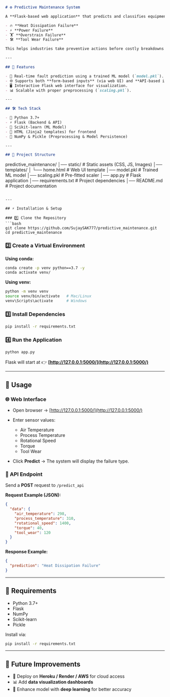 ```markdown
# ⚙️ Predictive Maintenance System

A **Flask-based web application** that predicts and classifies equipment failures in industrial systems using a trained machine learning model. The system leverages real-time sensor data inputs to detect faults like:

- 🔥 **Heat Dissipation Failure**
- ⚡ **Power Failure**
- 🏋️ **Overstrain Failure**
- 🛠️ **Tool Wear Failure**

This helps industries take preventive actions before costly breakdowns occur.

---

## 🚀 Features

- 🔮 Real-time fault prediction using a trained ML model (`model.pkl`).
- 🌐 Supports both **form-based inputs** (via web UI) and **API-based inputs** (`/predict_api`).
- 🖥️ Interactive Flask web interface for visualization.
- 📊 Scalable with proper preprocessing (`scaling.pkl`).

---

## 🛠️ Tech Stack

- 🐍 Python 3.7+
- ⚡ Flask (Backend & API)
- 🤖 Scikit-learn (ML Model)
- 🎨 HTML (Jinja2 templates) for frontend
- 🔢 NumPy & Pickle (Preprocessing & Model Persistence)

---

## 📂 Project Structure

```

predictive\_maintenance/
│── static/                 # Static assets (CSS, JS, Images)
│── templates/
│   └── home.html           # Web UI template
│── model.pkl               # Trained ML model
│── scaling.pkl             # Pre-fitted scaler
│── app.py                  # Flask application
│── requirements.txt        # Project dependencies
│── README.md               # Project documentation

````

---

## ⚡ Installation & Setup

### 1️⃣ Clone the Repository
```bash
git clone https://github.com/SujaySAK777/predictive_maintenance.git
cd predictive_maintenance
````

### 2️⃣ Create a Virtual Environment

**Using conda:**

```bash
conda create -p venv python==3.7 -y
conda activate venv/
```

**Using venv:**

```bash
python -m venv venv
source venv/bin/activate   # Mac/Linux
venv\Scripts\activate      # Windows
```

### 3️⃣ Install Dependencies

```bash
pip install -r requirements.txt
```

### 4️⃣ Run the Application

```bash
python app.py
```

Flask will start at 👉 **[http://127.0.0.1:5000/](http://127.0.0.1:5000/)**

---

## 📌 Usage

### 🌐 Web Interface

* Open browser → [http://127.0.0.1:5000/](http://127.0.0.1:5000/)
* Enter sensor values:

  * Air Temperature
  * Process Temperature
  * Rotational Speed
  * Torque
  * Tool Wear
* Click **Predict** → The system will display the failure type.

### 🔗 API Endpoint

Send a **POST** request to `/predict_api`

**Request Example (JSON):**

```json
{
  "data": {
    "air_temperature": 298,
    "process_temperature": 310,
    "rotational_speed": 1400,
    "torque": 40,
    "tool_wear": 120
  }
}
```

**Response Example:**

```json
{
  "prediction": "Heat Dissipation Failure"
}
```

---

## 📜 Requirements

* Python 3.7+
* Flask
* NumPy
* Scikit-learn
* Pickle

Install via:

```bash
pip install -r requirements.txt
```

---

## 🔮 Future Improvements

* 🚀 Deploy on **Heroku / Render / AWS** for cloud access
* 📊 Add **data visualization dashboards**
* 🤖 Enhance model with **deep learning** for better accuracy

```
```
